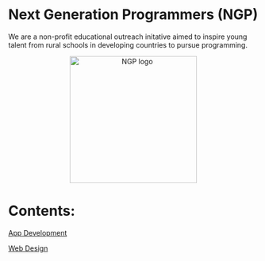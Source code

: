 # Next Generation Programmers (NGP) 

We are a non-profit educational outreach initative 
aimed to inspire young talent from rural schools in developing countries to pursue programming.

<p align="center"> 
  <img src="https://github.com/torgyn/nextgenprog/blob/main/ngpLogo.png?raw=true" alt="NGP logo" width="256">
</p> 


<!-- ![](images/ngpLogo.png) -->

# Contents:
[App Development](/nextgenprog/app_development/Android_studio_lessons.md "Android Studio Lessons")

[Web Design](/nextgenprog/web_design/markdown.md "Markdown")
